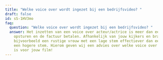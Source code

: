 ```yaml
---
title: "Welke voice over wordt ingezet bij een bedrijfsvideo? "
draft: false
id: sS-1HV3mo
faq:
  question: "Welke voice over wordt ingezet bij een bedrijfsvideo? "
  answer: Het inzetten van een voice over acteur/actrice is meer dan een script
    opsturen en de factuur betalen. Afhankelijk van jouw kijkers en branche is
    bijvoorbeeld een rustige vrouw met een lage stem effectiever dan een man met
    een hogere stem. Hierom geven wij een advies over welke voice over de juiste
    is voor jouw film!
---
```

